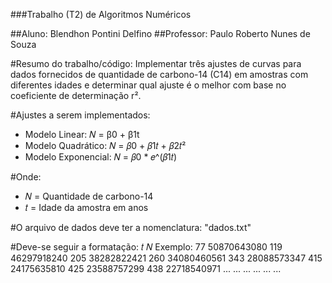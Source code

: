 ###Trabalho (T2) de Algoritmos Numéricos

##Aluno: Blendhon Pontini Delfino
##Professor: Paulo Roberto Nunes de Souza

#Resumo do trabalho/código:
Implementar três ajustes de curvas para dados fornecidos de quantidade
de carbono-14 (C14) em amostras com diferentes idades e determinar
qual ajuste é o melhor com base no coeficiente de determinação r².

#Ajustes a serem implementados:

- Modelo Linear: 
	𝑁 = β0 + β1t
- Modelo Quadrático: 
	𝑁 = 𝛽0 + 𝛽1𝑡 + 𝛽2𝑡²
- Modelo Exponencial: 
	𝑁 = 𝛽0 * 𝑒^(𝛽1𝑡)

#Onde:
- 𝑁 = Quantidade de carbono-14
- 𝑡 = Idade da amostra em anos

#O arquivo de dados deve ter a nomenclatura: "dados.txt"

#Deve-se seguir a formatação: 𝑡 𝑁
	Exemplo:
		77  50870643080
		119   46297918240
		205   38282822421
		260   34080460561
		343   28088573347
		415   24175635810
		425   23588757299
		438   22718540971
		... ...
		... ...
		... ...
